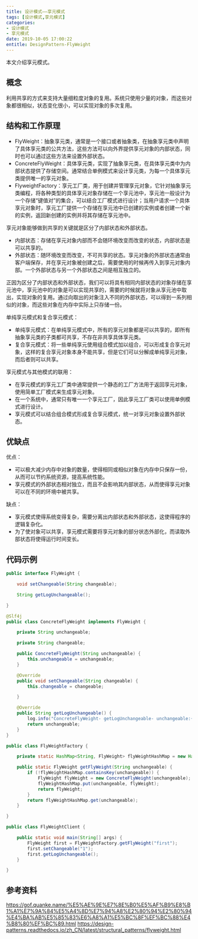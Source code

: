 ```yaml
---
title: 设计模式——享元模式
tags: [设计模式,享元模式]
categories:
- 设计模式
- 享元模式
date: 2019-10-05 17:00:22
entitle: DesignPattern-FlyWeight
---
```


本文介绍享元模式。

<!--more-->

## 概念

利用共享的方式来支持大量细粒度对象的复用。系统只使用少量的对象，而这些对象都很相似，状态变化很小，可以实现对象的多次复用。

## 结构和工作原理

* FlyWeight：抽象享元类，通常是一个接口或者抽象类，在抽象享元类中声明了具体享元类的公共方法，这些方法可以向外界提供享元对象的内部状态，同时也可以通过这些方法来设置外部状态。
* ConcreteFlyWeight：具体享元类，实现了抽象享元类，在具体享元类中为内部状态提供了存储空间。通常结合单例模式来设计享元类，为每一个具体享元类提供唯一的享元对象。
*  FlyweightFactory：享元工厂类，用于创建并管理享元对象，它针对抽象享元类编程，将各种类型的具体享元对象存储在一个享元池中，享元池一般设计为一个存储“键值对”的集合，可以结合工厂模式进行设计；当用户请求一个具体享元对象时，享元工厂提供一个存储在享元池中已创建的实例或者创建一个新的实例，返回新创建的实例并将其存储在享元池中。

享元对象能够做到共享的关键就是区分了内部状态和外部状态。

* 内部状态：存储在享元对象内部而不会随环境改变而改变的状态，内部状态是可以共享的。
* 外部状态：随环境改变而改变，不可共享的状态。享元对象的外部状态通常由客户端保存，并在享元对象被创建之后，需要使用的时候再传入到享元对象内部。一个外部状态与另一个外部状态之间是相互独立的。

正因为区分了内部状态和外部状态，我们可以将具有相同内部状态的对象存储在享元池中，享元池中的对象是可以实现共享的，需要的时候就将对象从享元池中取出，实现对象的复用。通过向取出的对象注入不同的外部状态，可以得到一系列相似的对象，而这些对象在内存中实际上只存储一份。

单纯享元模式和复合享元模式：
* 单纯享元模式：在单纯享元模式中，所有的享元对象都是可以共享的，即所有抽象享元类的子类都可共享，不存在非共享具体享元类。
* 复合享元模式：将一些单纯享元使用组合模式加以组合，可以形成复合享元对象，这样的复合享元对象本身不能共享，但是它们可以分解成单纯享元对象，而后者则可以共享。

享元模式与其他模式的联用：
* 在享元模式的享元工厂类中通常提供一个静态的工厂方法用于返回享元对象，使用简单工厂模式来生成享元对象。
* 在一个系统中，通常只有唯一一个享元工厂，因此享元工厂类可以使用单例模式进行设计。
* 享元模式可以结合组合模式形成复合享元模式，统一对享元对象设置外部状态。

## 优缺点

优点：
* 可以极大减少内存中对象的数量，使得相同或相似对象在内存中只保存一份，从而可以节约系统资源，提高系统性能。
* 享元模式的外部状态相对独立，而且不会影响其内部状态，从而使得享元对象可以在不同的环境中被共享。

缺点：
* 享元模式使得系统变得复杂，需要分离出内部状态和外部状态，这使得程序的逻辑复杂化。
* 为了使对象可以共享，享元模式需要将享元对象的部分状态外部化，而读取外部状态将使得运行时间变长。

## 代码示例

```java
public interface FlyWeight {

    void setChangeable(String changeable);

    String getLogUnchangeable();

}
```

```java
@Slf4j
public class ConcreteFlyWeight implements FlyWeight {

    private String unchangeable;

    private String changeable;

    public ConcreteFlyWeight(String unchangeable) {
        this.unchangeable = unchangeable;
    }

    @Override
    public void setChangeable(String changeable) {
        this.changeable = changeable;

    }

    @Override
    public String getLogUnchangeable() {
        log.info("ConcreteFlyWeight- getLogUnchangeable- unchangeable:{} , changeable:{}", unchangeable, changeable);
        return unchangeable;
    }
}
```

```java
public class FlyWeightFactory {

    private static HashMap<String, FlyWeight> flyWeightHashMap = new HashMap<>();

    public static FlyWeight getFlyWeight(String unchangeable) {
        if (!flyWeightHashMap.containsKey(unchangeable)) {
            FlyWeight flyWeight = new ConcreteFlyWeight(unchangeable);
            flyWeightHashMap.put(unchangeable, flyWeight);
            return flyWeight;
        }
        return flyWeightHashMap.get(unchangeable);
    }

}
```

```java
public class FlyWeightClient {

    public static void main(String[] args) {
        FlyWeight first = FlyWeightFactory.getFlyWeight("first");
        first.setChangeable("1");
        first.getLogUnchangeable();
    }

}
```

## 参考资料
<https://gof.quanke.name/%E5%AE%9E%E7%8E%B0%E5%AF%B9%E8%B1%A1%E7%9A%84%E5%A4%8D%E7%94%A8%E2%80%94%E2%80%94%E4%BA%AB%E5%85%83%E6%A8%A1%E5%BC%8F%EF%BC%88%E4%B8%80%EF%BC%89.html>
<https://design-patterns.readthedocs.io/zh_CN/latest/structural_patterns/flyweight.html>
